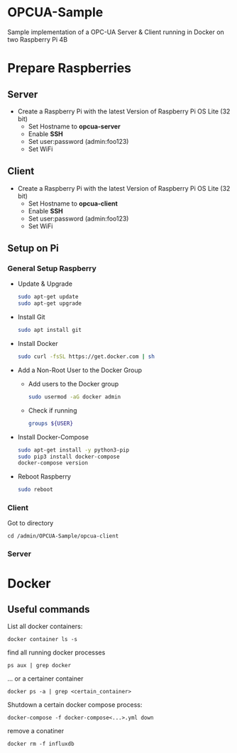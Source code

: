 # OPCUA-Sample
Sample implementation of a OPC-UA Server &amp; Client running in Docker on two Raspberry Pi 4B

# Prepare Raspberries
## Server

+ Create a Raspberry Pi with the latest Version of Raspberry Pi OS Lite (32 bit)
  + Set Hostname to **opcua-server**
  + Enable **SSH**
  + Set user:password (admin:foo123)
  + Set WiFi

## Client

+ Create a Raspberry Pi with the latest Version of Raspberry Pi OS Lite (32 bit)
  + Set Hostname to **opcua-client**
  + Enable **SSH**
  + Set user:password (admin:foo123)
  + Set WiFi

## Setup on Pi

### General Setup Raspberry

- Update & Upgrade
    ```bash
    sudo apt-get update
    sudo apt-get upgrade
    ```
- Install Git
    ``` bash
    sudo apt install git
    ```
- Install Docker
    ```bash
    sudo curl -fsSL https://get.docker.com | sh
    ```

- Add a Non-Root User to the Docker Group
    - Add users to the Docker group
        ```bash
        sudo usermod -aG docker admin
        ```
    - Check if running
        ```bash
        groups ${USER}
        ```
      
- Install Docker-Compose
    ``` bash
    sudo apt-get install -y python3-pip
    sudo pip3 install docker-compose
    docker-compose version
    ```
- Reboot Raspberry

    ``` bash
    sudo reboot
    ```
  
### Client

Got to directory

    cd /admin/OPCUA-Sample/opcua-client



### Server

# Docker

## Useful commands

List all docker containers:

    docker container ls -s

find all running docker processes
    
    ps aux | grep docker

... or a certainer container

    docker ps -a | grep <certain_container>

Shutdown a certain docker compose process:

    docker-compose -f docker-compose<...>.yml down

remove a conatiner

    docker rm -f influxdb


